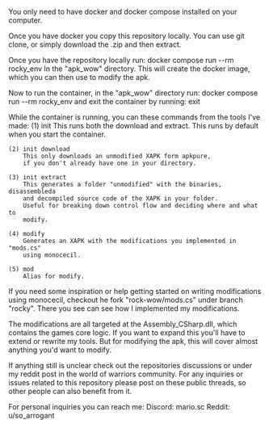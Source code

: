 You only need to have docker and docker compose installed on your computer.

Once you have docker you copy this repository locally. 
You can use git clone, or simply download the .zip and
then extract.

Once you have the repository locally run:
    docker compose run --rm rocky_env
In the "apk_wow" directory.
This will create the docker image, which you can then use
to modify the apk.

Now to run the container, in the "apk_wow" directory run:
    docker compose run --rm rocky_env
and exit the container by running:
    exit

While the container is running, you can these 
commands from the tools I've made:
    (1) init
        This runs both the download and extract.
        This runs by default when you start
        the container.

    (2) init download
        This only downloads an unmodified XAPK form apkpure, 
        if you don't already have one in your directory.

    (3) init extract
        This generates a folder "unmodified" with the binaries, disassembleda
        and decompiled source code of the XAPK in your folder.
        Useful for breaking down control flow and deciding where and what to
        modify.

    (4) modify
        Generates an XAPK with the modifications you implemented in "mods.cs"
        using monocecil.

    (5) mod
        Alias for modify.

If you need some inspiration or help getting started on writing modifications using
monocecil, checkout he fork "rock-wow/mods.cs" under branch "rocky". 
There you see can see how I implemented my modifications.

The modifications are all targeted at the Assembly_CSharp.dll, which contains the games
core logic. If you want to expand this you'll have to extend or rewrite my tools.
But for modifying the apk, this will cover almost anything you'd want to modify.

If anything still is unclear check out the repositories discussions or under my reddit post in
the world of warriors community. For any inquiries or issues related to this repository please
post on these public threads, so other people can also benefit from it.

For personal inquiries you can reach me:
    Discord: mario.sc
    Reddit: u/so_arrogant
    